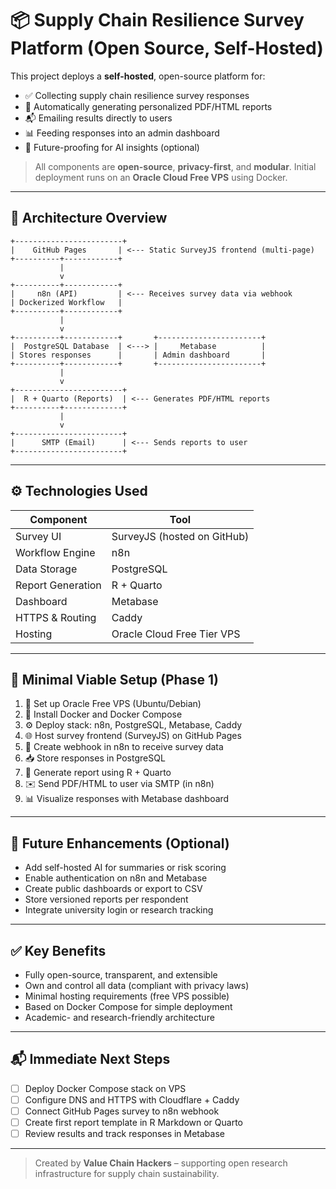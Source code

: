 
# 📦 Supply Chain Resilience Survey Platform (Open Source, Self-Hosted)

This project deploys a **self-hosted**, open-source platform for:

- ✅ Collecting supply chain resilience survey responses  
- 📄 Automatically generating personalized PDF/HTML reports  
- 📬 Emailing results directly to users  
- 📊 Feeding responses into an admin dashboard  
- 🔮 Future-proofing for AI insights (optional)

> All components are **open-source**, **privacy-first**, and **modular**. Initial deployment runs on an **Oracle Cloud Free VPS** using Docker.

---

## 🧩 Architecture Overview

```mermaid
+------------------------+
|    GitHub Pages       | <--- Static SurveyJS frontend (multi-page)
+----------+------------+
           |
           v
+----------+------------+
|     n8n (API)         | <--- Receives survey data via webhook
| Dockerized Workflow   |
+----------+------------+
           |
           v
+----------+------------+       +-----------------------+
|  PostgreSQL Database  | <---> |     Metabase          |
| Stores responses      |       | Admin dashboard       |
+----------+------------+       +-----------------------+
           |
           v
+------------------------+
|  R + Quarto (Reports)  | <--- Generates PDF/HTML reports
+----------+-------------+
           |
           v
+------------------------+
|      SMTP (Email)      | <--- Sends reports to user
+------------------------+
```

---

## ⚙️ Technologies Used

| Component        | Tool                          |
|------------------|-------------------------------|
| Survey UI        | SurveyJS (hosted on GitHub)   |
| Workflow Engine  | n8n                            |
| Data Storage     | PostgreSQL                    |
| Report Generation| R + Quarto                    |
| Dashboard        | Metabase                      |
| HTTPS & Routing  | Caddy                         |
| Hosting          | Oracle Cloud Free Tier VPS    |

---

## 🚀 Minimal Viable Setup (Phase 1)

1. 🔧 Set up Oracle Free VPS (Ubuntu/Debian)
2. 🐳 Install Docker and Docker Compose
3. ⚙️ Deploy stack: n8n, PostgreSQL, Metabase, Caddy
4. 🌐 Host survey frontend (SurveyJS) on GitHub Pages
5. 🔄 Create webhook in n8n to receive survey data
6. 📥 Store responses in PostgreSQL
7. 📄 Generate report using R + Quarto
8. ✉️ Send PDF/HTML to user via SMTP (in n8n)
9. 📊 Visualize responses with Metabase dashboard

---

## 🔮 Future Enhancements (Optional)

- Add self-hosted AI for summaries or risk scoring
- Enable authentication on n8n and Metabase
- Create public dashboards or export to CSV
- Store versioned reports per respondent
- Integrate university login or research tracking

---

## ✅ Key Benefits

- Fully open-source, transparent, and extensible
- Own and control all data (compliant with privacy laws)
- Minimal hosting requirements (free VPS possible)
- Based on Docker Compose for simple deployment
- Academic- and research-friendly architecture

---

## 📬 Immediate Next Steps

- [ ] Deploy Docker Compose stack on VPS  
- [ ] Configure DNS and HTTPS with Cloudflare + Caddy  
- [ ] Connect GitHub Pages survey to n8n webhook  
- [ ] Create first report template in R Markdown or Quarto  
- [ ] Review results and track responses in Metabase

---

> Created by **Value Chain Hackers** – supporting open research infrastructure for supply chain sustainability.
